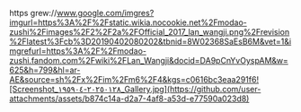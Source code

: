 https grew://www.google.com/imgres?imgurl=https%3A%2F%2Fstatic.wikia.nocookie.net%2Fmodao-zushi%2Fimages%2F2%2F2a%2FOfficial_2017_lan_wangji.png%2Frevision%2Flatest%3Fcb%3D20190402080202&tbnid=8W02368SaEsB6M&vet=1&imgrefurl=https%3A%2F%2Fmodao-zushi.fandom.com%2Fwiki%2FLan_Wangji&docid=DA9pCnYvOyspAM&w=625&h=799&hl=ar-AE&source=sh%2Fx%2Fim%2Fm6%2F4&kgs=c0616bc3eaa291f6![Screenshot_٢٠٢٥٠١٢٨-١٩٥٩٠٤_Gallery.jpg](https://github.com/user-attachments/assets/b874c14a-d2a7-4af8-a53d-e77590a023d8)

